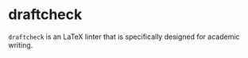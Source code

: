 draftcheck
==========

`draftcheck` is an LaTeX linter that is specifically designed for academic writing.